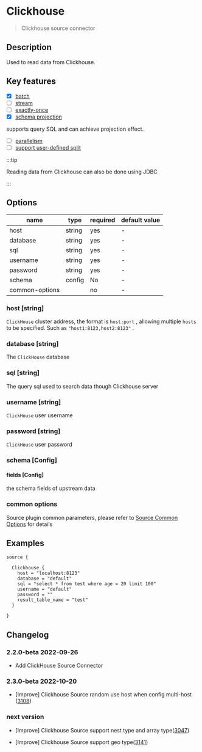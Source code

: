 # Clickhouse

> Clickhouse source connector

## Description

Used to read data from Clickhouse.

## Key features

- [x] [batch](../../concept/connector-v2-features.md)
- [ ] [stream](../../concept/connector-v2-features.md)
- [ ] [exactly-once](../../concept/connector-v2-features.md)
- [x] [schema projection](../../concept/connector-v2-features.md)

supports query SQL and can achieve projection effect.

- [ ] [parallelism](../../concept/connector-v2-features.md)
- [ ] [support user-defined split](../../concept/connector-v2-features.md)

:::tip

Reading data from Clickhouse can also be done using JDBC

:::

## Options

| name           | type   | required | default value |
| -------------- | ------ | -------- | ------------- |
| host           | string | yes      | -             |
| database       | string | yes      | -             |
| sql            | string | yes      | -             |
| username       | string | yes      | -             |
| password       | string | yes      | -             |
| schema         | config | No       | -             |
| common-options |        | no       | -             |

### host [string]

`ClickHouse` cluster address, the format is `host:port` , allowing multiple `hosts` to be specified. Such as `"host1:8123,host2:8123"` .

### database [string]

The `ClickHouse` database

### sql [string]

The query sql used to search data though Clickhouse server

### username [string]

`ClickHouse` user username

### password [string]

`ClickHouse` user password

### schema [Config]

#### fields [Config]

the schema fields of upstream data

### common options 

Source plugin common parameters, please refer to [Source Common Options](common-options.md) for details

## Examples

```hocon
source {
  
  Clickhouse {
    host = "localhost:8123"
    database = "default"
    sql = "select * from test where age = 20 limit 100"
    username = "default"
    password = ""
    result_table_name = "test"
  }
  
}
```

## Changelog

### 2.2.0-beta 2022-09-26

- Add ClickHouse Source Connector

### 2.3.0-beta 2022-10-20

- [Improve] Clickhouse Source random use host when config multi-host ([3108](https://github.com/apache/incubator-seatunnel/pull/3108))

### next version

- [Improve] Clickhouse Source support nest type and array type([3047](https://github.com/apache/incubator-seatunnel/pull/3047))

- [Improve] Clickhouse Source support geo type([3141](https://github.com/apache/incubator-seatunnel/pull/3141))

